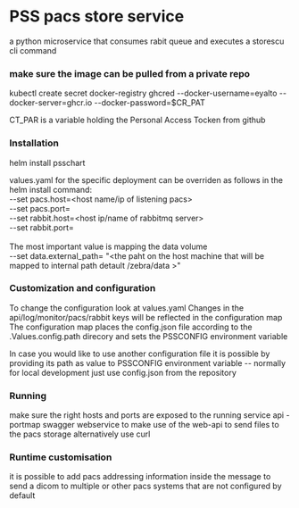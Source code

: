 # PSS pacs store service
a python microservice that consumes rabit queue and executes a storescu cli command

### make sure the image can be pulled from a private repo
kubectl create secret docker-registry ghcred --docker-username=eyalto --docker-server=ghcr.io --docker-password=$CR_PAT

CT_PAR is a variable holding the Personal Access Tocken from github

### Installation 
helm install <name of service> psschart

values.yaml for the specific deployment can be overriden as follows in the helm install command:
<br/>--set pacs.host=<host name/ip of listening pacs>
<br/>--set pacs.port=<dicom tcp port of listening pacs>
<br/>--set rabbit.host=<host ip/name of rabbitmq server>
<br/>--set rabbit.port=<port of rabbitmq server>
<br/><br/>
The most important value is mapping the data volume
<br/>
  --set data.external_path= "<the paht on the host machine that will be mapped to internal path detault /zebra/data >"
  
### Customization and configuration

To change the configuration look at values.yaml 
Changes in the api/log/monitor/pacs/rabbit keys will be reflected in the configuration map
The configuration map places the config.json file according to the .Values.config.path direcory and sets the PSSCONFIG environment variable
  
In case you would like to use another configuration file it is possible by providing its path as value to PSSCONFIG environment variable
-- normally for local development just use config.json from the repository 
  
### Running 

  make sure the right hosts and ports are exposed to the running service
  api - portmap swagger webservice to make use of the web-api to send files to the pacs storage alternatively use curl

  
### Runtime customisation
  it is possible to add pacs addressing information inside the message to send a dicom to multiple or other pacs systems that are not configured by default

